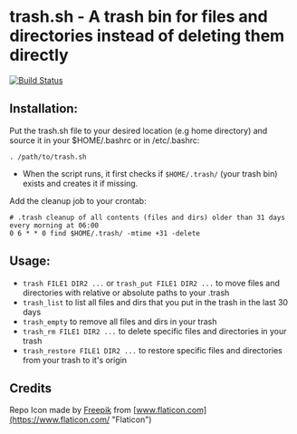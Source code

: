 # trash.sh - A trash bin for files and directories instead of deleting them directly

[![Build Status](https://drone.pyas.de/api/badges/Kim/trash.sh/status.svg)](https://drone.pyas.de/Kim/trash.sh)

## Installation:  
Put the trash.sh file to your desired location (e.g home directory) and source it in your $HOME/.bashrc or in /etc/.bashrc:

    . /path/to/trash.sh

- When the script runs, it first checks if `$HOME/.trash/` (your trash bin) exists and creates it if missing.

Add the cleanup job to your crontab:

    # .trash cleanup of all contents (files and dirs) older than 31 days every morning at 06:00
    0 6 * * 0 find $HOME/.trash/ -mtime +31 -delete  

## Usage: 

 - `trash FILE1 DIR2 ...` or `trash_put FILE1 DIR2 ...` to move files and directories with relative or absolute paths to your .trash
 - `trash_list` to list all files and dirs that you put in the trash in the last 30 days
 - `trash_empty` to remove all files and dirs in your trash
 - `trash_rm FILE1 DIR2 ...` to delete specific files and directories in your trash
 - `trash_restore FILE1 DIR2 ...`  to restore specific files and directories from your trash to it's origin

## Credits
Repo Icon made by [Freepik](https://www.freepik.com "Freepik") from [www.flaticon.com](https://www.flaticon.com/ "Flaticon")
